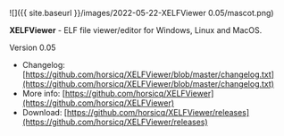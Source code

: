 ![]({{ site.baseurl }}/images/2022-05-22-XELFViewer 0.05/mascot.png)

**XELFViewer** - ELF file viewer/editor for Windows, Linux and MacOS.

Version 0.05

- Changelog: [https://github.com/horsicq/XELFViewer/blob/master/changelog.txt](https://github.com/horsicq/XELFViewer/blob/master/changelog.txt)
- More info: [https://github.com/horsicq/XELFViewer](https://github.com/horsicq/XELFViewer)
- Download: [https://github.com/horsicq/XELFViewer/releases](https://github.com/horsicq/XELFViewer/releases)



